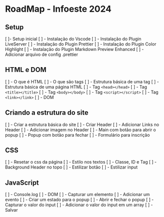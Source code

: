 # RoadMap - Infoeste 2024

## Setup

[ ]- Setup inicial
[ ] - Instalação do Vscode
[ ] - Instalação do Plugin LiveServer
[ ] - Instalação do Plugin Prettier
[ ] - Instalação do Plugin Color Highlight
[ ] - Instalação do Plugin Markdown Preview Enhanced
[ ] - Adicionar arquivo de config .prettier

## HTML e DOM

[ ] - O que é HTML
[ ] - O que são tags
[ ] - Estrutura básica de uma tag
[ ] - Estrutura básica de uma página HTML
[ ] - Tag `<head></head>`
[ ] - Tag `<title></title>`
[ ] - Tag `<body></body>`
[ ] - Tag `<script></script>`
[ ] - Tag `<link></link>`
[ ] - DOM

## Criando a estrutura do site

[ ] - Criar a estrutura básica do site
[ ] - Criar Header
[ ] - Adicionar Links no Header
[ ] - Adicionar imagem no Header
[ ] - Main com botão para abrir o popup
[ ] - Popup com botão para fechar
[ ] - Formulário para inscrição

## CSS

[ ] - Resetar o css da página
[ ] - Estilo nos textos
[ ] - Classe, ID e Tag
[ ] - Background Header no topo
[ ] - Estilizar botão
[ ] - Estilizar input

## JavaScript

[ ] - Console.log
[ ] - DOM
[ ] - Capturar um elemento
[ ] - Adicionar um evento
[ ] - Criar um estado para o popup
[ ] - Abrir e fechar o popup
[ ] - Capturar o valor do input
[ ] - Adicionar o valor do input em um array
[ ] - Salvar
